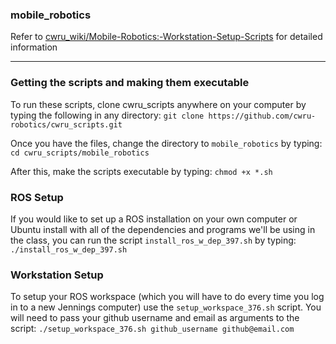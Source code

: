 ### mobile_robotics

Refer to [cwru_wiki/Mobile-Robotics:-Workstation-Setup-Scripts](https://github.com/cwru-robotics/cwru_wiki/wiki/Mobile-Robotics:-Workstation-Setup-Scripts) for detailed information

---

### Getting the scripts and making them executable
To run these scripts, clone cwru_scripts anywhere on your computer by typing the following in any directory:
`git clone https://github.com/cwru-robotics/cwru_scripts.git`

Once you have the files, change the directory to `mobile_robotics` by typing:
`cd cwru_scripts/mobile_robotics`

After this, make the scripts executable by typing:
`chmod +x *.sh`

### ROS Setup
If you would like to set up a ROS installation on your own computer or Ubuntu install with all of the dependencies and programs we'll be using in the class, you can run the script `install_ros_w_dep_397.sh` by typing:
`./install_ros_w_dep_397.sh`

### Workstation Setup
To setup your ROS workspace (which you will have to do every time you log in to a new Jennings computer) use the `setup_workspace_376.sh` script.  You will need to pass your github username and email as arguments to the script:
`./setup_workspace_376.sh github_username github@email.com`
